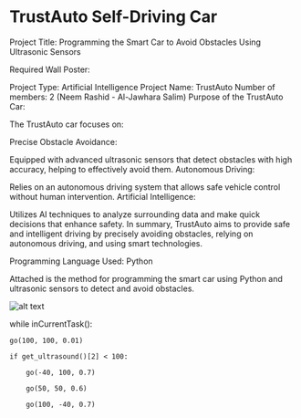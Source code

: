 # TrustAuto Self-Driving Car



 




Project Title: Programming the Smart Car to Avoid Obstacles Using Ultrasonic Sensors





Required Wall Poster:





Project Type: Artificial Intelligence
Project Name: TrustAuto
Number of members: 2 (Neem Rashid - Al-Jawhara Salim)
Purpose of the TrustAuto Car:





The TrustAuto car focuses on:




Precise Obstacle Avoidance:




Equipped with advanced ultrasonic sensors that detect obstacles with high accuracy, helping to effectively avoid them.
Autonomous Driving:




Relies on an autonomous driving system that allows safe vehicle control without human intervention.
Artificial Intelligence:



Utilizes AI techniques to analyze surrounding data and make quick decisions that enhance safety.
In summary, TrustAuto aims to provide safe and intelligent driving by precisely avoiding obstacles, relying on autonomous driving, and using smart technologies.



Programming Language Used: Python





Attached is the method for programming the smart car using Python and ultrasonic sensors to detect and avoid obstacles.




![alt text](https://cdn-ck-me.classera.com/33994/images/1736991450_image.png)
 
 
 
 while inCurrentTask():
   
    go(100, 100, 0.01)
    
    if get_ultrasound()[2] < 100:
       
        go(-40, 100, 0.7)
        
        go(50, 50, 0.6)
        
        go(100, -40, 0.7)  


